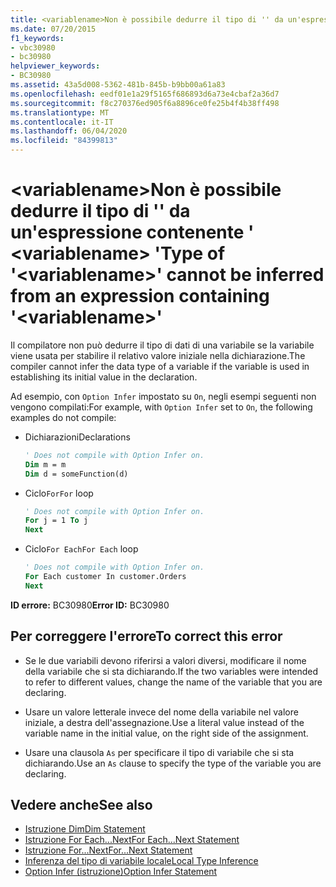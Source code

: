 ```yaml
---
title: <variablename>Non è possibile dedurre il tipo di '' da un'espressione contenente ' <variablename> '
ms.date: 07/20/2015
f1_keywords:
- vbc30980
- bc30980
helpviewer_keywords:
- BC30980
ms.assetid: 43a5d008-5362-481b-845b-b9bb00a61a83
ms.openlocfilehash: eedf01e1a29f5165f686893d6a73e4cbaf2a36d7
ms.sourcegitcommit: f8c270376ed905f6a8896ce0fe25b4f4b38ff498
ms.translationtype: MT
ms.contentlocale: it-IT
ms.lasthandoff: 06/04/2020
ms.locfileid: "84399813"
---
```

# <a name="type-of-variablename-cannot-be-inferred-from-an-expression-containing-variablename"></a><span data-ttu-id="f173c-102">\<variablename>Non è possibile dedurre il tipo di '' da un'espressione contenente ' \<variablename> '</span><span class="sxs-lookup"><span data-stu-id="f173c-102">Type of '\<variablename>' cannot be inferred from an expression containing '\<variablename>'</span></span>
<span data-ttu-id="f173c-103">Il compilatore non può dedurre il tipo di dati di una variabile se la variabile viene usata per stabilire il relativo valore iniziale nella dichiarazione.</span><span class="sxs-lookup"><span data-stu-id="f173c-103">The compiler cannot infer the data type of a variable if the variable is used in establishing its initial value in the declaration.</span></span>  
  
 <span data-ttu-id="f173c-104">Ad esempio, con `Option Infer` impostato su `On`, negli esempi seguenti non vengono compilati:</span><span class="sxs-lookup"><span data-stu-id="f173c-104">For example, with `Option Infer` set to `On`, the following examples do not compile:</span></span>  
  
- <span data-ttu-id="f173c-105">Dichiarazioni</span><span class="sxs-lookup"><span data-stu-id="f173c-105">Declarations</span></span>  
  
    ```vb  
    ' Does not compile with Option Infer on.  
    Dim m = m  
    Dim d = someFunction(d)  
    ```  
  
- <span data-ttu-id="f173c-106">Ciclo`For`</span><span class="sxs-lookup"><span data-stu-id="f173c-106">`For` loop</span></span>  
  
    ```vb  
    ' Does not compile with Option Infer on.  
    For j = 1 To j  
    Next  
    ```  
  
- <span data-ttu-id="f173c-107">Ciclo`For Each`</span><span class="sxs-lookup"><span data-stu-id="f173c-107">`For Each` loop</span></span>  
  
    ```vb  
    ' Does not compile with Option Infer on.  
    For Each customer In customer.Orders  
    Next  
    ```  
  
 <span data-ttu-id="f173c-108">**ID errore:** BC30980</span><span class="sxs-lookup"><span data-stu-id="f173c-108">**Error ID:** BC30980</span></span>  
  
## <a name="to-correct-this-error"></a><span data-ttu-id="f173c-109">Per correggere l'errore</span><span class="sxs-lookup"><span data-stu-id="f173c-109">To correct this error</span></span>  
  
- <span data-ttu-id="f173c-110">Se le due variabili devono riferirsi a valori diversi, modificare il nome della variabile che si sta dichiarando.</span><span class="sxs-lookup"><span data-stu-id="f173c-110">If the two variables were intended to refer to different values, change the name of the variable that you are declaring.</span></span>  
  
- <span data-ttu-id="f173c-111">Usare un valore letterale invece del nome della variabile nel valore iniziale, a destra dell'assegnazione.</span><span class="sxs-lookup"><span data-stu-id="f173c-111">Use a literal value instead of the variable name in the initial value, on the right side of the assignment.</span></span>  
  
- <span data-ttu-id="f173c-112">Usare una clausola `As` per specificare il tipo di variabile che si sta dichiarando.</span><span class="sxs-lookup"><span data-stu-id="f173c-112">Use an `As` clause to specify the type of the variable you are declaring.</span></span>  
  
## <a name="see-also"></a><span data-ttu-id="f173c-113">Vedere anche</span><span class="sxs-lookup"><span data-stu-id="f173c-113">See also</span></span>

- [<span data-ttu-id="f173c-114">Istruzione Dim</span><span class="sxs-lookup"><span data-stu-id="f173c-114">Dim Statement</span></span>](../language-reference/statements/dim-statement.md)
- [<span data-ttu-id="f173c-115">Istruzione For Each...Next</span><span class="sxs-lookup"><span data-stu-id="f173c-115">For Each...Next Statement</span></span>](../language-reference/statements/for-each-next-statement.md)
- [<span data-ttu-id="f173c-116">Istruzione For...Next</span><span class="sxs-lookup"><span data-stu-id="f173c-116">For...Next Statement</span></span>](../language-reference/statements/for-next-statement.md)
- [<span data-ttu-id="f173c-117">Inferenza del tipo di variabile locale</span><span class="sxs-lookup"><span data-stu-id="f173c-117">Local Type Inference</span></span>](../programming-guide/language-features/variables/local-type-inference.md)
- [<span data-ttu-id="f173c-118">Option Infer (istruzione)</span><span class="sxs-lookup"><span data-stu-id="f173c-118">Option Infer Statement</span></span>](../language-reference/statements/option-infer-statement.md)

